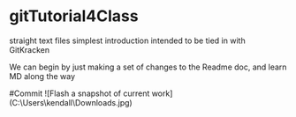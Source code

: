 # gitTutorial4Class
straight text files simplest introduction intended to be tied in with GitKracken

We can begin by just making a set of changes to the Readme doc, and learn MD along the way

#Commit
![Flash a snapshot of current work] (C:\Users\kendall\Downloads.jpg)
